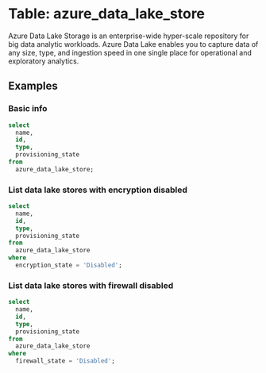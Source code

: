 # Table: azure_data_lake_store

Azure Data Lake Storage is an enterprise-wide hyper-scale repository for big data analytic workloads. Azure Data Lake enables you to capture data of any size, type, and ingestion speed in one single place for operational and exploratory analytics.

## Examples

### Basic info

```sql
select
  name,
  id,
  type,
  provisioning_state
from
  azure_data_lake_store;
```

### List data lake stores with encryption disabled

```sql
select
  name,
  id,
  type,
  provisioning_state
from
  azure_data_lake_store
where
  encryption_state = 'Disabled';
```

### List data lake stores with firewall disabled

```sql
select
  name,
  id,
  type,
  provisioning_state
from
  azure_data_lake_store
where
  firewall_state = 'Disabled';
```
